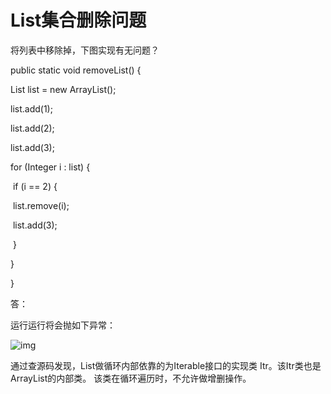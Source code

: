 # List集合删除问题

将列表中移除掉，下图实现有无问题？

public static  void removeList() {

   List<Integer> list = new ArrayList();

   list.add(1);

   list.add(2);

   list.add(3);

   for (Integer i : list) {

​       if (i == 2) {

​          list.remove(i);

​           list.add(3);

​       }

   }

}

答：

运行运行将会抛如下异常：

![img](https://mmbiz.qpic.cn/mmbiz_png/h5C1ywMJ5ib1BMJQcXgqh7ib8QC8zIWjBJhcxHpsibhaalCoMeicliatTVD8fGRBGZgygF5HhLT72uWesXggicPnHcww/640?wx_fmt=png)





通过查源码发现，List做循环内部依靠的为Iterable接口的实现类 Itr。该Itr类也是ArrayList的内部类。 该类在循环遍历时，不允许做增删操作。